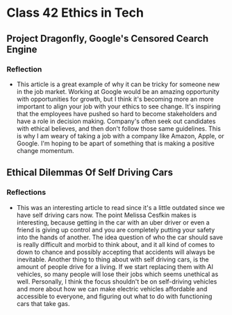 # Class 42 Ethics in Tech

## Project Dragonfly, Google's Censored Cearch Engine

### Reflection

- This article is a great example of why it can be tricky for someone new in the job market. Working at Google would be an amazing opportunity with opportunities for growth, but I think it's becoming more an more important to align your job with your ethics to see change. It's inspiring that the employees have pushed so hard to become stakeholders and have a role in decision making. Company's often seek out candidates with ethical believes, and then don't follow those same guidelines. This is why I am weary of taking a job with a company like Amazon, Apple, or Google. I'm hoping to be apart of something that is making a positive change momentum. 

## Ethical Dilemmas Of Self Driving Cars

### Reflections

- This was an interesting article to read since it's a little outdated since we have self driving cars now. The point Melissa Cesfkin makes is interesting, because getting in the car with an uber driver or even a friend is giving up control and you are completely putting your safety into the hands of another. The idea question of who the car should save is really difficult and morbid to think about, and it all kind of comes to down to chance and possibly accepting that accidents will always be inevitable. Another thing to thing about with self driving cars, is the amount of people drive for a living. If we start replacing them with AI vehicles, so many people will lose their jobs which seems unethical as well. Personally, I think the focus shouldn't be on self-driving vehicles and more about how we can make electric vehicles affordable and accessible to everyone, and figuring out what to do with functioning cars that take gas.